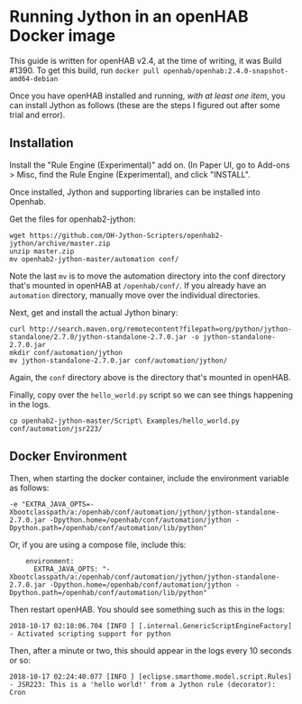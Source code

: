 # Running Jython in an openHAB Docker image
This guide is written for openHAB v2.4, at the time of writing, it was Build #1390. To get this build, run `docker pull openhab/openhab:2.4.0-snapshot-amd64-debian`

Once you have openHAB installed and running, *with at least one item*, you can install Jython as follows (these are the steps I figured out after some trial and error).

## Installation

Install the "Rule Engine (Experimental)" add on. (In Paper UI, go to Add-ons > Misc, find the Rule Engine (Experimental), and click "INSTALL".

Once installed, Jython and supporting libraries can be installed into Openhab.

Get the files for openhab2-jython:
```
wget https://github.com/OH-Jython-Scripters/openhab2-jython/archive/master.zip
unzip master.zip
mv openhab2-jython-master/automation conf/
```
Note the last `mv` is to move the automation directory into the conf directory that's mounted in openHAB at `/openhab/conf/`. If you already have an `automation` directory, manually move over the individual directories.

Next, get and install the actual Jython binary:
```
curl http://search.maven.org/remotecontent?filepath=org/python/jython-standalone/2.7.0/jython-standalone-2.7.0.jar -o jython-standalone-2.7.0.jar
mkdir conf/automation/jython
mv jython-standalone-2.7.0.jar conf/automation/jython/
```
Again, the `conf` directory above is the directory that's mounted in openHAB.

Finally, copy over the `hello_world.py` script so we can see things happening in the logs.
```
cp openhab2-jython-master/Script\ Examples/hello_world.py conf/automation/jsr223/
```

## Docker Environment

Then, when starting the docker container, include the environment variable as follows:
```
-e "EXTRA_JAVA_OPTS=-Xbootclasspath/a:/openhab/conf/automation/jython/jython-standalone-2.7.0.jar -Dpython.home=/openhab/conf/automation/jython -Dpython.path=/openhab/conf/automation/lib/python"
```
Or, if you are using a compose file, include this:
```
    environment:
      EXTRA_JAVA_OPTS: "-Xbootclasspath/a:/openhab/conf/automation/jython/jython-standalone-2.7.0.jar -Dpython.home=/openhab/conf/automation/jython -Dpython.path=/openhab/conf/automation/lib/python"
```

Then restart openHAB. You should see something such as this in the logs:
```
2018-10-17 02:18:06.704 [INFO ] [.internal.GenericScriptEngineFactory] - Activated scripting support for python
```

Then, after a minute or two, this should appear in the logs every 10 seconds or so:
```
2018-10-17 02:24:40.077 [INFO ] [eclipse.smarthome.model.script.Rules] - JSR223: This is a 'hello world!' from a Jython rule (decorator): Cron
```
